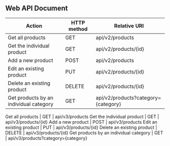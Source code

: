 ## Web API Document
Action | HTTP method | Relative URI
-- | -- | --
Get all products | GET | api/v2/products
Get the individual product | GET | api/v2/products/{id}
Add a new product | POST | api/v2/products
Edit an existing product | PUT | api/v2/products/{id}
Delete an existing product | DELETE | api/v2/products/{id}
Get products by an individual category | GET | api/v2/products?category={category}

Get all products | GET | api/v3/products
Get the individual product | GET | api/v3/products/{id}
Add a new product | POST | api/v3/products
Edit an existing product | PUT | api/v3/products/{id}
Delete an existing product | DELETE | api/v3/products/{id}
Get products by an individual category | GET | api/v3/products?category={category}
